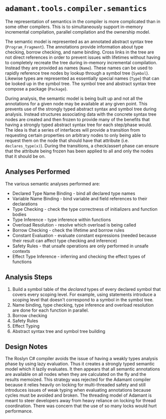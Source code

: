 # `adamant.tools.compiler.semantics`

The representation of semantics in the compiler is more complicated than in some other compilers. This is to simultaneously support in-memory incremental compilation, parallel compilation and the ownership model.

The semantic model is represented as an annotated abstract syntax tree (`Program_Fragment`). The annotations provide information about type checking, borrow checking, and name binding. Cross links in the tree are not direct references in order to prevent issues with lifetimes without having to completely recreate the tree during in-memory incremental compilation. Instead they are provided as names (`Name`). These names can be used to rapidly reference tree nodes by lookup through a symbol tree (`Symbol`). Likewise types are represented as essentially special names (`Type`) that can be looked up in the symbol tree. The symbol tree and abstract syntax tree compose a package (`Package`).

During analysis, the semantic model is being built up and not all the annotations for a given node may be available at any given point. This prevents use of the strongly typed abstract syntax and symbol tree during analysis. Instead structures associating data with the concrete syntax tree nodes are created and then frozen to provide many of the benefits that having a strongly typed abstract syntax tree for each step/phase would. The idea is that a series of interfaces will provide a transition from requesting certain properties on arbitrary nodes to only being able to request them on the node that should have that attribute (i.e. `declares_type(x)`). During the transitions, a check/assert phase can ensure that the attribute being frozen has been applied to all and only the nodes that it should be on.

## Analyses Performed

The various semantic analyses performed are:

* Declared Type Name Binding - bind all declared type names
* Variable Name Binding - bind variable and field references to their declarations
* Type Checking - check the type correctness of initializers and function bodies
* Type Inference - type inference within functions
* Overload Resolution - resolve which overload is being called
* Borrow Checking - check the lifetime and borrow rules
* Constant Evaluation - evaluate constant expressions (needed because their result can affect type checking and inference)
* Safety Rules - that unsafe operations are only performed in unsafe contexts
* Effect Type Inference - inferring and checking the effect types of functions

## Analysis Steps

1. Build a symbol table of the *declared* types of every declared symbol that covers every scoping level. For example, using statements introduce a scoping level that doesn't correspond to a symbol in the symbol tree.
2. Name binding, type checking, type inference and overload resolution are done for each function in parallel.
3. Borrow checking
4. Safety Rules
5. Effect Typing
6. Abstract syntax tree and symbol tree building

## Design Notes

The Roslyn C# compiler avoids the issue of having a weakly types analysis phase by using lazy evaluation. Thus it creates a strongly typed semantic model which it lazily evaluates. It then appears that all semantic annotations are available on all nodes when they are calculated on the fly and the results memoized. This strategy was rejected for the Adamant compiler because it relies heavily on locking for multi-threaded safety and still introduces issues of weak typing when evaluating annotations because cycles must be avoided and broken. The threading model of Adamant is meant to steer developers away from heavy reliance on locking for thread coordination. There was concern that the use of so many locks would hurt performance.
